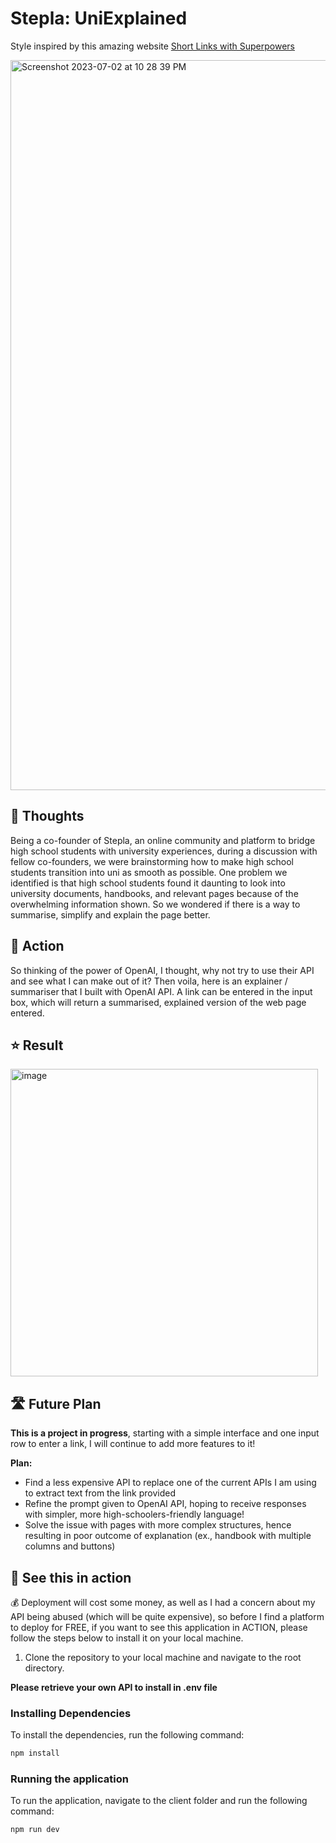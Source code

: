 # Stepla: UniExplained

Style inspired by this amazing website [Short Links with Superpowers](https://dub.sh/)

<img width="1168" alt="Screenshot 2023-07-02 at 10 28 39 PM" src="https://github.com/ZyLen888/UniExplained/assets/38216910/7cf4f496-ad31-4a8b-8924-fef43c4dcb03">

## 🧠 Thoughts

Being a co-founder of Stepla, an online community and platform to bridge high school students with university experiences, during a discussion with fellow co-founders, we were brainstorming how to make high school students transition into uni as smooth as possible. One problem we identified is that high school students found it daunting to look into university documents, handbooks, and relevant pages because of the overwhelming information shown. So we wondered if there is a way to summarise, simplify and explain the page better. 

## 💪 Action

So thinking of the power of OpenAI, I thought, why not try to use their API and see what I can make out of it? Then voila, here is an explainer / summariser that I built with OpenAI API. A link can be entered in the input box, which will return a summarised, explained version of the web page entered. 

## ⭐️ Result

<img width="492" alt="image" src="https://github.com/ZyLen888/UniExplained/assets/38216910/de0428f0-3129-4672-bc8a-dda4cdf3c153"> 

## 🛣 Future Plan

**This is a project in progress**, starting with a simple interface and one input row to enter a link, I will continue to add more features to it!

**Plan:** 
- Find a less expensive API to replace one of the current APIs I am using to extract text from the link provided
- Refine the prompt given to OpenAI API, hoping to receive responses with simpler, more high-schoolers-friendly language! 
- Solve the issue with pages with more complex structures, hence resulting in poor outcome of explanation (ex., handbook with multiple columns and buttons)

## 👀 See this in action 

💰 Deployment will cost some money, as well as I had a concern about my API being abused (which will be quite expensive), so before I find a platform to deploy for FREE, if you want to see this application in ACTION, please follow the steps below to install it on your local machine.

1. Clone the repository to your local machine and navigate to the root directory.

**Please retrieve your own API to install in .env file**

### Installing Dependencies

To install the dependencies, run the following command:

```bash
npm install
```

### Running the application

To run the application, navigate to the client folder and run the following command:

```
npm run dev
